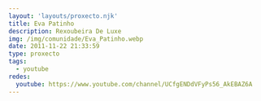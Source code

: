 ```yaml
---
layout: 'layouts/proxecto.njk'
title: Eva Patinho
description: Rexoubeira De Luxe
img: /img/comunidade/Eva_Patinho.webp
date: 2011-11-22 21:33:59
type: proxecto
tags:
  - youtube
redes:
  youtube: https://www.youtube.com/channel/UCfgENDdVFyPs56_AkEBAZ6A
---
```

